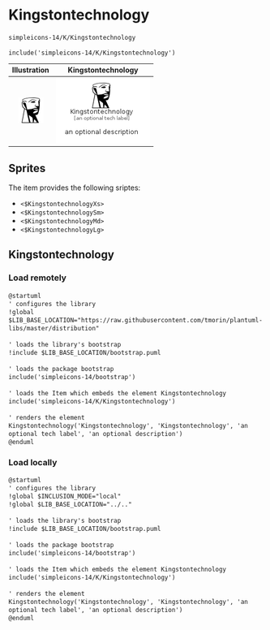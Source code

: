 # Kingstontechnology


```text
simpleicons-14/K/Kingstontechnology
```

```text
include('simpleicons-14/K/Kingstontechnology')
```



| Illustration | Kingstontechnology |
| :---: | :---: |
| ![illustration for Illustration](../../simpleicons-14/K/Kingstontechnology.png) | ![illustration for Kingstontechnology](../../simpleicons-14/K/Kingstontechnology.Local.png) |



## Sprites
The item provides the following sriptes:

- `<$KingstontechnologyXs>`
- `<$KingstontechnologySm>`
- `<$KingstontechnologyMd>`
- `<$KingstontechnologyLg>`





## Kingstontechnology

### Load remotely
```plantuml
@startuml
' configures the library
!global $LIB_BASE_LOCATION="https://raw.githubusercontent.com/tmorin/plantuml-libs/master/distribution"

' loads the library's bootstrap
!include $LIB_BASE_LOCATION/bootstrap.puml

' loads the package bootstrap
include('simpleicons-14/bootstrap')

' loads the Item which embeds the element Kingstontechnology
include('simpleicons-14/K/Kingstontechnology')

' renders the element
Kingstontechnology('Kingstontechnology', 'Kingstontechnology', 'an optional tech label', 'an optional description')
@enduml
```

### Load locally
```plantuml
@startuml
' configures the library
!global $INCLUSION_MODE="local"
!global $LIB_BASE_LOCATION="../.."

' loads the library's bootstrap
!include $LIB_BASE_LOCATION/bootstrap.puml

' loads the package bootstrap
include('simpleicons-14/bootstrap')

' loads the Item which embeds the element Kingstontechnology
include('simpleicons-14/K/Kingstontechnology')

' renders the element
Kingstontechnology('Kingstontechnology', 'Kingstontechnology', 'an optional tech label', 'an optional description')
@enduml
```


